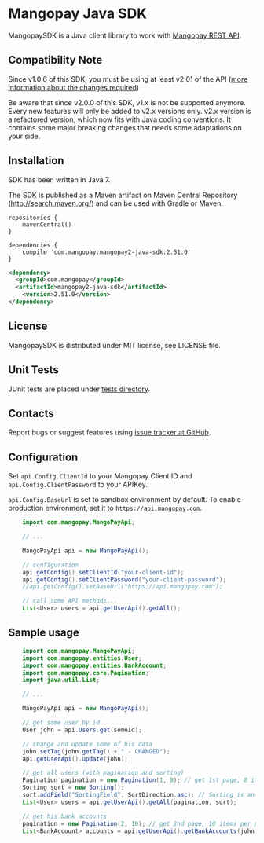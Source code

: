 Mangopay Java SDK
=================================================
MangopaySDK is a Java client library to work with
[Mangopay REST API](http://docs.mangopay.com/api-references/).


Compatibility Note
-------------------------------------------------
Since v1.0.6 of this SDK, you must be using at least v2.01 of the API ([more information about the changes required](https://docs.mangopay.com/api-v2-01-overview/))

Be aware that since v2.0.0 of this SDK, v1.x is not be supported anymore. Every new features will only be added to v2.x versions only.
v2.x version is a refactored version, which now fits with Java coding conventions. It contains some major breaking changes that needs some adaptations on your side.


Installation
-------------------------------------------------
SDK has been written in Java 7.

The SDK is published as a Maven artifact on Maven Central Repository (http://search.maven.org/) and can be used with Gradle or Maven.

```
repositories {
    mavenCentral()
}

dependencies {
    compile 'com.mangopay:mangopay2-java-sdk:2.51.0'
}
```

```xml
<dependency>
  <groupId>com.mangopay</groupId>
  <artifactId>mangopay2-java-sdk</artifactId>
    <version>2.51.0</version>
</dependency>
```

License
-------------------------------------------------
MangopaySDK is distributed under MIT license, see LICENSE file.


Unit Tests
-------------------------------------------------
JUnit tests are placed under
[tests directory](https://github.com/MangoPay/mangopay2-java-sdk/tree/master/src/test/java/com/mangopay).


Contacts
-------------------------------------------------
Report bugs or suggest features using
[issue tracker at GitHub](https://github.com/MangoPay/mangopay2-java-sdk).


Configuration
-------------------------------------------------
Set `api.Config.ClientId` to your Mangopay Client ID and `api.Config.ClientPassword` to your APIKey.

`api.Config.BaseUrl` is set to sandbox environment by default. To enable production
environment, set it to `https://api.mangopay.com`.
```java
    import com.mangopay.MangoPayApi;

    // ...

    MangoPayApi api = new MangoPayApi();

    // configuration
    api.getConfig().setClientId("your-client-id");
    api.getConfig().setClientPassword("your-client-password");
    //api.getConfig().setBaseUrl("https://api.mangopay.com");

    // call some API methods...
    List<User> users = api.getUserApi().getAll();
```

Sample usage
-------------------------------------------------
```java
    import com.mangopay.MangoPayApi;
    import com.mangopay.entities.User;
    import com.mangopay.entities.BankAccount;
    import com.mangopay.core.Pagination;
    import java.util.List;

    // ...

    MangoPayApi api = new MangoPayApi();

    // get some user by id
    User john = api.Users.get(someId);

    // change and update some of his data
    john.setTag(john.getTag() + " - CHANGED");
    api.getUserApi().update(john);

    // get all users (with pagination and sorting)
    Pagination pagination = new Pagination(1, 8); // get 1st page, 8 items per page
    Sorting sort = new Sorting();
    sort.addField("SortingField", SortDirection.asc); // Sorting is an enum, its values: none, asc, desc
    List<User> users = api.getUserApi().getAll(pagination, sort);

    // get his bank accounts
    pagination = new Pagination(2, 10); // get 2nd page, 10 items per page
    List<BankAccount> accounts = api.getUserApi().getBankAccounts(john.Id, pagination, sort);
```
